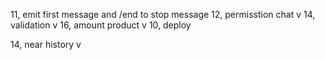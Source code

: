11, emit first message and /end to stop message
12, permisstion chat v
14, validation v
16, amount product v
10, deploy

14, near history v